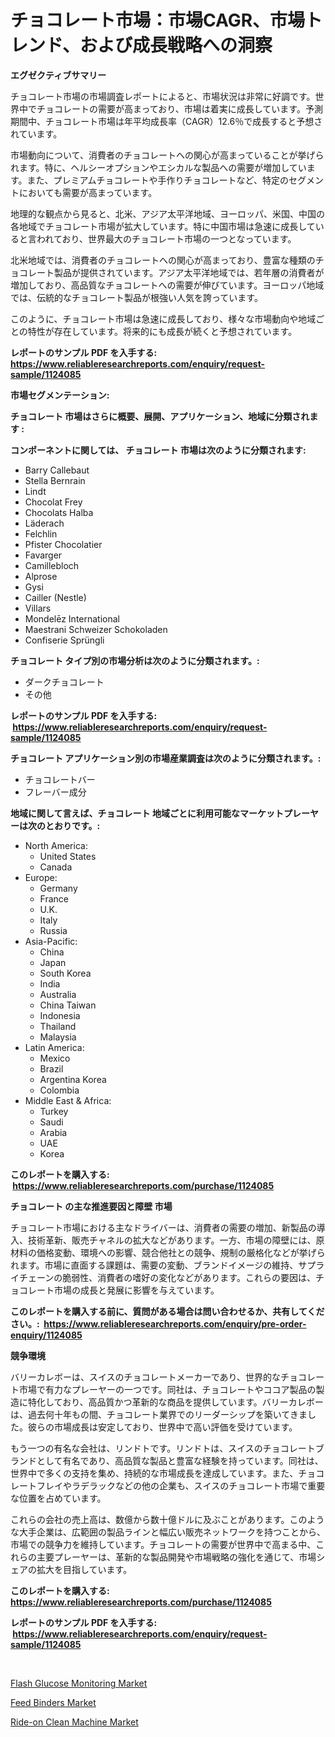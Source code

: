 <p><h1>チョコレート市場：市場CAGR、市場トレンド、および成長戦略への洞察</h1></p><p><strong>エグゼクティブサマリー</strong></p>
<p><p>チョコレート市場の市場調査レポートによると、市場状況は非常に好調です。世界中でチョコレートの需要が高まっており、市場は着実に成長しています。予測期間中、チョコレート市場は年平均成長率（CAGR）12.6％で成長すると予想されています。</p><p>市場動向について、消費者のチョコレートへの関心が高まっていることが挙げられます。特に、ヘルシーオプションやエシカルな製品への需要が増加しています。また、プレミアムチョコレートや手作りチョコレートなど、特定のセグメントにおいても需要が高まっています。</p><p>地理的な観点から見ると、北米、アジア太平洋地域、ヨーロッパ、米国、中国の各地域でチョコレート市場が拡大しています。特に中国市場は急速に成長していると言われており、世界最大のチョコレート市場の一つとなっています。</p><p>北米地域では、消費者のチョコレートへの関心が高まっており、豊富な種類のチョコレート製品が提供されています。アジア太平洋地域では、若年層の消費者が増加しており、高品質なチョコレートへの需要が伸びています。ヨーロッパ地域では、伝統的なチョコレート製品が根強い人気を誇っています。</p><p>このように、チョコレート市場は急速に成長しており、様々な市場動向や地域ごとの特性が存在しています。将来的にも成長が続くと予想されています。</p></p>
<p><strong>レポートのサンプル PDF を入手する: <a href="https://www.reliableresearchreports.com/enquiry/request-sample/1124085">https://www.reliableresearchreports.com/enquiry/request-sample/1124085</a></strong></p>
<p><strong>市場セグメンテーション:</strong></p>
<p><strong> チョコレート 市場はさらに概要、展開、アプリケーション、地域に分類されます :</strong></p>
<p><strong>コンポーネントに関しては、 チョコレート 市場は次のように分類されます: &nbsp;</strong></p>
<p><ul><li>Barry Callebaut</li><li>Stella Bernrain</li><li>Lindt</li><li>Chocolat Frey</li><li>Chocolats Halba</li><li>Läderach</li><li>Felchlin</li><li>Pfister Chocolatier</li><li>Favarger</li><li>Camillebloch</li><li>Alprose</li><li>Gysi</li><li>Cailler (Nestle)</li><li>Villars</li><li>Mondelēz International</li><li>Maestrani Schweizer Schokoladen</li><li>Confiserie Sprüngli</li></ul></p>
<p><strong> チョコレート タイプ別の市場分析は次のように分類されます。:</strong></p>
<p><ul><li>ダークチョコレート</li><li>その他</li></ul></p>
<p><strong>レポートのサンプル PDF を入手する: &nbsp;<a href="https://www.reliableresearchreports.com/enquiry/request-sample/1124085">https://www.reliableresearchreports.com/enquiry/request-sample/1124085</a></strong></p>
<p><strong> チョコレート アプリケーション別の市場産業調査は次のように分類されます。:</strong></p>
<p><ul><li>チョコレートバー</li><li>フレーバー成分</li></ul></p>
<p><strong>地域に関して言えば、チョコレート 地域ごとに利用可能なマーケットプレーヤーは次のとおりです。:</strong></p>
<p><ul>
    <li>
        North America:
        <ul>
            <li>United States</li>
            <li>Canada</li>
        </ul>
    </li>
    <li>
        Europe:
        <ul>
            <li>Germany</li>
            <li>France</li>
            <li>U.K.</li>
            <li>Italy</li>
            <li>Russia</li>
        </ul>
    </li>
    <li>
        Asia-Pacific:
        <ul>
            <li>China</li>
            <li>Japan</li>
            <li>South Korea</li>
            <li>India</li>
            <li>Australia</li>
            <li>China Taiwan</li>
            <li>Indonesia</li>
            <li>Thailand</li>
            <li>Malaysia</li>
        </ul>
    </li>
    <li>
        Latin America:
        <ul>
            <li>Mexico</li>
            <li>Brazil</li>
            <li>Argentina Korea</li>
            <li>Colombia</li>
        </ul>
    </li>
    <li>
        Middle East & Africa:
        <ul>
            <li>Turkey</li>
            <li>Saudi</li>
            <li>Arabia</li>
            <li>UAE</li>
            <li>Korea</li>
        </ul>
    </li>
    </ul></p>
<p><strong>このレポートを購入する: &nbsp;<a href="https://www.reliableresearchreports.com/purchase/1124085">https://www.reliableresearchreports.com/purchase/1124085</a></strong></p>
<p><strong>チョコレート の主な推進要因と障壁 市場</strong></p>
<p><p>チョコレート市場における主なドライバーは、消費者の需要の増加、新製品の導入、技術革新、販売チャネルの拡大などがあります。一方、市場の障壁には、原材料の価格変動、環境への影響、競合他社との競争、規制の厳格化などが挙げられます。市場に直面する課題は、需要の変動、ブランドイメージの維持、サプライチェーンの脆弱性、消費者の嗜好の変化などがあります。これらの要因は、チョコレート市場の成長と発展に影響を与えています。</p></p>
<p><strong>このレポートを購入する前に、質問がある場合は問い合わせるか、共有してください。:&nbsp; <a href="https://www.reliableresearchreports.com/enquiry/pre-order-enquiry/1124085">https://www.reliableresearchreports.com/enquiry/pre-order-enquiry/1124085</a></strong></p>
<p><strong>競争環境</strong></p>
<p><p>バリーカレボーは、スイスのチョコレートメーカーであり、世界的なチョコレート市場で有力なプレーヤーの一つです。同社は、チョコレートやココア製品の製造に特化しており、高品質かつ革新的な商品を提供しています。バリーカレボーは、過去何十年もの間、チョコレート業界でのリーダーシップを築いてきました。彼らの市場成長は安定しており、世界中で高い評価を受けています。</p><p>もう一つの有名な会社は、リンドトです。リンドトは、スイスのチョコレートブランドとして有名であり、高品質な製品と豊富な経験を持っています。同社は、世界中で多くの支持を集め、持続的な市場成長を達成しています。また、チョコレートフレイやラデラックなどの他の企業も、スイスのチョコレート市場で重要な位置を占めています。</p><p>これらの会社の売上高は、数億から数十億ドルに及ぶことがあります。このような大手企業は、広範囲の製品ラインと幅広い販売ネットワークを持つことから、市場での競争力を維持しています。チョコレートの需要が世界中で高まる中、これらの主要プレーヤーは、革新的な製品開発や市場戦略の強化を通じて、市場シェアの拡大を目指しています。</p></p>
<p><strong>このレポートを購入する: &nbsp; <a href="https://www.reliableresearchreports.com/purchase/1124085">https://www.reliableresearchreports.com/purchase/1124085</a></strong></p>
<p><strong>レポートのサンプル PDF を入手する: &nbsp;<a href="https://www.reliableresearchreports.com/enquiry/request-sample/1124085">https://www.reliableresearchreports.com/enquiry/request-sample/1124085</a></strong><strong></strong></p>
<p>&nbsp;</p>
<p><p><a href="https://github.com/yemakinde/Market-Research-Report-List-1/blob/main/flash-glucose-monitoring-market.md">Flash Glucose Monitoring Market</a></p><p><a href="https://github.com/Alonsoolds3wq1d81czn8rbol/Market-Research-Report-List-1/blob/main/feed-binders-market.md">Feed Binders Market</a></p><p><a href="https://view.publitas.com/reportprime-1/decoding-the-ride-on-clean-machine-market-a-deep-dive-into-the-latest-market-trends-market-segmentation-and-competitive-analysis/">Ride-on Clean Machine Market</a></p></p>
